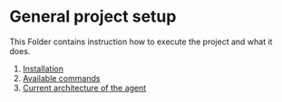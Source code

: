 # General project setup

This Folder contains instruction how to execute the project and what it does.

1. [Installation](./02_installation.md)
2. [Available commands](./03_commands.md)
3. [Current architecture of the agent](./04_architecture.md)

